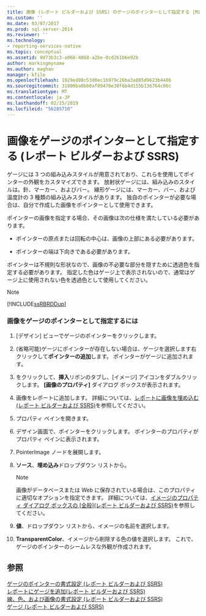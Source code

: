 ```yaml
---
title: 画像 (レポート ビルダーおよび SSRS) のゲージのポインターとして指定する |Microsoft Docs
ms.custom: ''
ms.date: 03/07/2017
ms.prod: sql-server-2014
ms.reviewer: ''
ms.technology:
- reporting-services-native
ms.topic: conceptual
ms.assetid: 9d73b3c3-a068-4868-a2be-0cd261b6e92b
author: markingmyname
ms.author: maghan
manager: kfile
ms.openlocfilehash: 1929ed08c53d0ec1b979c26ba3a885d9623b4486
ms.sourcegitcommit: 31800ba0bb0af09476e38f6b4d155b136764c06c
ms.translationtype: MT
ms.contentlocale: ja-JP
ms.lasthandoff: 02/15/2019
ms.locfileid: "56285710"
---
```

# <a name="specify-an-image-as-a-pointer-on-a-gauge-report-builder-and-ssrs"></a>画像をゲージのポインターとして指定する (レポート ビルダーおよび SSRS)
  ゲージには 3 つの組み込みスタイルが用意されており、これらを使用してポインターの外観をカスタマイズできます。 放射状ゲージには、組み込みのスタイルは。針、マーカー、およびバー。 線形ゲージには、マーカー、バー、および温度計の 3 種類の組み込みスタイルがあります。 独自のポインターが必要な場合は、自分で作成した画像をポインターとして使用できます。  
  
 ポインターの画像を指定する場合、その画像は次の仕様を満たしている必要があります。  
  
-   ポインターの原点または回転の中心は、画像の上部にある必要があります。  
  
-   ポインターの端は下向きである必要があります。  
  
 ポインターは不規則な形状なので、画像の不必要な部分を隠すために透過色を指定する必要があります。 指定した色はゲージ上で表示されないので、通常はゲージ上に使用されない色を透過色として使用してください。  
  
> [!NOTE]  
>  [!INCLUDE[ssRBRDDup](../includes/ssrbrddup-md.md)]  
  
### <a name="to-specify-an-image-as-a-pointer-on-the-gauge"></a>画像をゲージのポインターとして指定するには  
  
1.  [デザイン] ビューでゲージのポインターをクリックします。  
  
2.  (省略可能)ゲージにポインターが存在しない場合は、ゲージを選択します右クリックして**ポインターの追加**します。 ポインターがゲージに追加されます。  
  
3.  をクリックして、**挿入**リボンのタブし、[イメージ] アイコンをダブルクリックします。 **[画像のプロパティ]** ダイアログ ボックスが表示されます。  
  
4.  画像をレポートに追加します。 詳細については、[レポートに画像を埋め込む&#40;レポート ビルダーおよび SSRS&#41;](report-design/embed-an-image-in-a-report-report-builder-and-ssrs.md)を参照してください。  
  
5.  プロパティ ペインを開きます。  
  
6.  デザイン画面で、ポインターをクリックします。 ポインターのプロパティがプロパティ ペインに表示されます。  
  
7.  PointerImage ノードを展開します。  
  
8.  **ソース**、**埋め込み**ドロップダウン リストから。  
  
    > [!NOTE]  
    >  画像がデータベースまたは Web に保存されている場合は、このプロパティに適切なオプションを指定できます。 詳細については、[イメージのプロパティ ダイアログ ボックスの [全般]&#40;レポート ビルダーおよび SSRS&#41;](../../2014/reporting-services/image-properties-dialog-box-general-report-builder-and-ssrs.md)を参照してください。  
  
9. **値**、ドロップダウン リストから、イメージの名前を選択します。  
  
10. **TransparentColor**、イメージから削除する色の値を選択します。 これで、ゲージのポインターのシームレスな外観が作成されます。  
  
## <a name="see-also"></a>参照  
 [ゲージのポインターの書式設定 &#40;レポート ビルダーおよび SSRS&#41;](report-design/formatting-pointers-on-a-gauge-report-builder-and-ssrs.md)   
 [レポートにゲージを追加&#40;レポート ビルダーおよび SSRS&#41;](report-design/add-a-gauge-to-a-report-report-builder-and-ssrs.md)   
 [線、色、および画像の書式設定 &#40;レポート ビルダーおよび SSRS&#41;](report-design/images-report-builder-and-ssrs.md)   
 [ゲージ (レポート ビルダーおよび SSRS)](report-design/gauges-report-builder-and-ssrs.md)  
  
  
